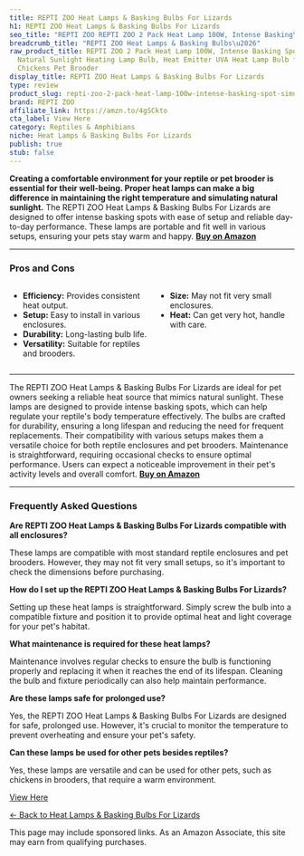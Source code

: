 ```yaml
---
title: REPTI ZOO Heat Lamps & Basking Bulbs For Lizards
h1: REPTI ZOO Heat Lamps & Basking Bulbs For Lizards
seo_title: "REPTI ZOO REPTI ZOO 2 Pack Heat Lamp 100W, Intense Basking\u2026"
breadcrumb_title: "REPTI ZOO Heat Lamps & Basking Bulbs\u2026"
raw_product_title: REPTI ZOO 2 Pack Heat Lamp 100W, Intense Basking Spot Simulated
  Natural Sunlight Heating Lamp Bulb, Heat Emitter UVA Heat Lamp Bulb for Reptile
  Chickens Pet Brooder
display_title: REPTI ZOO Heat Lamps & Basking Bulbs For Lizards
type: review
product_slug: repti-zoo-2-pack-heat-lamp-100w-intense-basking-spot-simulated-natural-6645d9b5
brand: REPTI ZOO
affiliate_link: https://amzn.to/4gSCkto
cta_label: View Here
category: Reptiles & Amphibians
niche: Heat Lamps & Basking Bulbs For Lizards
publish: true
stub: false
---
```


<div id="intro" class="full-width">
  <p><strong>Creating a comfortable environment for your reptile or pet brooder is essential for their well-being. Proper heat lamps can make a big difference in maintaining the right temperature and simulating natural sunlight.</strong> The REPTI ZOO Heat Lamps & Basking Bulbs For Lizards are designed to offer intense basking spots with ease of setup and reliable day-to-day performance. These lamps are portable and fit well in various setups, ensuring your pets stay warm and happy. <a href="https://amzn.to/4gSCkto" rel="nofollow sponsored noopener" target="_blank"><strong>Buy on Amazon</strong></a></p>
</div>

<hr />
<h3 id="pros-cons">Pros and Cons</h3>
<div class="pc-grid" style="display:grid;grid-template-columns:1fr 1fr;gap:16px;">
  <ul>
    <li><strong>Efficiency:</strong> Provides consistent heat output.</li>
    <li><strong>Setup:</strong> Easy to install in various enclosures.</li>
    <li><strong>Durability:</strong> Long-lasting bulb life.</li>
    <li><strong>Versatility:</strong> Suitable for reptiles and brooders.</li>
  </ul>
  <ul>
    <li><strong>Size:</strong> May not fit very small enclosures.</li>
    <li><strong>Heat:</strong> Can get very hot, handle with care.</li>
  </ul>
</div>
<hr />

<div class="full-width">
  <p>The REPTI ZOO Heat Lamps & Basking Bulbs For Lizards are ideal for pet owners seeking a reliable heat source that mimics natural sunlight. These lamps are designed to provide intense basking spots, which can help regulate your reptile's body temperature effectively. The bulbs are crafted for durability, ensuring a long lifespan and reducing the need for frequent replacements. Their compatibility with various setups makes them a versatile choice for both reptile enclosures and pet brooders. Maintenance is straightforward, requiring occasional checks to ensure optimal performance. Users can expect a noticeable improvement in their pet's activity levels and overall comfort. <a href="https://amzn.to/4gSCkto" rel="nofollow sponsored noopener" target="_blank"><strong>Buy on Amazon</strong></a></p>
</div>

<hr />
<h3 id="faqs">Frequently Asked Questions</h3>

<p><strong>Are REPTI ZOO Heat Lamps & Basking Bulbs For Lizards compatible with all enclosures?</strong></p>
<p>These lamps are compatible with most standard reptile enclosures and pet brooders. However, they may not fit very small setups, so it's important to check the dimensions before purchasing.</p>

<p><strong>How do I set up the REPTI ZOO Heat Lamps & Basking Bulbs For Lizards?</strong></p>
<p>Setting up these heat lamps is straightforward. Simply screw the bulb into a compatible fixture and position it to provide optimal heat and light coverage for your pet's habitat.</p>

<p><strong>What maintenance is required for these heat lamps?</strong></p>
<p>Maintenance involves regular checks to ensure the bulb is functioning properly and replacing it when it reaches the end of its lifespan. Cleaning the bulb and fixture periodically can also help maintain performance.</p>

<p><strong>Are these lamps safe for prolonged use?</strong></p>
<p>Yes, the REPTI ZOO Heat Lamps & Basking Bulbs For Lizards are designed for safe, prolonged use. However, it's crucial to monitor the temperature to prevent overheating and ensure your pet's safety.</p>

<p><strong>Can these lamps be used for other pets besides reptiles?</strong></p>
<p>Yes, these lamps are versatile and can be used for other pets, such as chickens in brooders, that require a warm environment.</p>
<p><a class="btn" href="https://amzn.to/4gSCkto" target="_blank" rel="nofollow sponsored noopener">View Here</a></p>
<p><a href="/roundups/reptiles-amphibians/heat-lamps-basking-bulbs-for-lizards/">← Back to Heat Lamps & Basking Bulbs For Lizards</a></p>
<aside class="disclosure">This page may include sponsored links. As an Amazon Associate, this site may earn from qualifying purchases.</aside>
